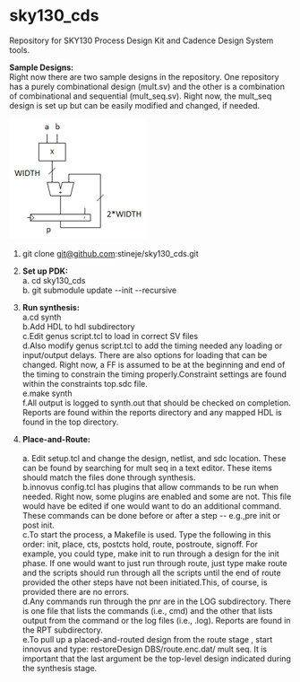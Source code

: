 # sky130_cds
Repository for SKY130 Process Design Kit and Cadence Design System tools. 

**Sample Designs:**<br/>
Right now there are two sample designs in the repository. One repository has a purely combinational design (mult.sv) and the other is a combination of combinational and sequential (mult_seq.sv). Right now, the mult_seq design is set up but can be easily modified and changed, if needed.

![multseq](Images/mult_seq.png)

1. git clone git@github.com:stineje/sky130_cds.git

2. **Set up PDK:**<br/>
   a. cd sky130_cds<br/>
   b. git submodule update --init --recursive<br/>

3. **Run synthesis:**<br/>
   a.cd synth<br/>
   b.Add HDL to hdl subdirectory<br/>
   c.Edit genus script.tcl to load in correct SV files<br/> 
   d.Also modify genus script.tcl to add the timing needed any loading or input/output delays. There are also options for loading that can be changed. Right now, a FF is assumed to be at the beginning and end of the timing to constrain the timing properly.Constraint settings are found within the constraints top.sdc file.<br/>
   e.make synth<br/> 
   f.All output is logged to synth.out that should be checked on completion. Reports are found within the reports directory and any mapped HDL is found in the top directory.<br/>

4. **Place-and-Route:**<br/>   
   a. Edit setup.tcl and change the design, netlist, and sdc location. These can be found by searching for mult seq in a text editor. These items should match the files done through synthesis.<br/>
   b.innovus config.tcl has plugins that allow commands to be run when needed. Right now, some plugins are enabled and some are not. This file would have be edited if one would want to do an additional command. These commands can be done before or after a step -- e.g.,pre init or post init.<br/>
   c.To start the process, a Makefile is used. Type the following in this order: init, place, cts, postcts hold, route, postroute, signoff. For example, you could type, make init to run through a design for the init phase. If one would want to just run through route, just type make route and the scripts should run through all the scripts until the end of route provided the other steps have not been initiated.This, of course, is provided there are no errors.<br/>
   d.Any commands run through the pnr are in the LOG subdirectory. There is one file that lists the commands (i.e., cmd) and the other that lists output from the command or the log files (i.e., .log). Reports are found in the RPT subdirectory.<br/>
   e.To pull up a placed-and-routed design from the route stage , start innovus and type: restoreDesign DBS/route.enc.dat/ mult seq. It is important that the last argument be the top-level design indicated during the synthesis stage.<br/>
